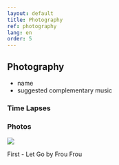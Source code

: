 ```yaml
---
layout: default
title: Photography
ref: photography
lang: en
order: 5
---
```


## Photography

- name
- suggested complementary music 

### Time Lapses

### Photos

<div class="gallery">

<div class="pic">
<img src="files/photography/first.png">
<p class="piclabel">First - Let Go by Frou Frou </p>
</div>
</div>

